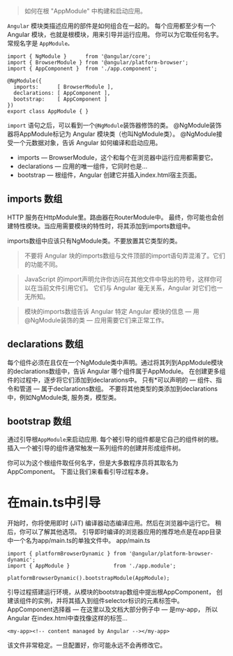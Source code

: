 >如何在根 "AppModule" 中构建和启动应用。

`Angular` 模块类描述应用的部件是如何组合在一起的。 每个应用都至少有一个 Angular 模块，也就是根模块，用来引导并运行应用。 你可以为它取任何名字。常规名字是 `AppModule。`
```
import { NgModule }      from '@angular/core';
import { BrowserModule } from '@angular/platform-browser';
import { AppComponent }  from './app.component';

@NgModule({
  imports:      [ BrowserModule ],
  declarations: [ AppComponent ],
  bootstrap:    [ AppComponent ]
})
export class AppModule { }
```

`import` 语句之后，可以看到一个`@NgModule`装饰器修饰的类。
@NgModule装饰器将AppModule标记为 Angular 模块类（也叫NgModule类）。 @NgModule接受一个元数据对象，告诉 Angular 如何编译和启动应用。

- imports — BrowserModule，这个和每个在浏览器中运行应用都需要它。
- declarations — 应用的唯一组件，它同时也是...
- bootstrap — 根组件，Angular 创建它并插入index.html宿主页面。
## imports 数组
 HTTP 服务在HttpModule里。路由器在RouterModule中。 最终，你可能也会创建特性模块。当应用需要模块的特性时，将其添加到imports数组中。

 imports数组中应该只有NgModule类。不要放置其它类型的类。


>不要将 Angular 块的imports数组与文件顶部的import语句弄混淆了。它们的功能不同。

>JavaScript 的import声明允许你访问在其他文件中导出的符号，这样你可以在当前文件引用它们。 它们与 Angular 毫无关系，Angular 对它们也一无所知。

>模块的imports数组告诉 Angular 特定 Angular 模块的信息 — 用@NgModule装饰的类 — 应用需要它们来正常工作。

## declarations 数组
每个组件必须在且仅在一个NgModule类中声明。通过将其列到AppModule模块的declarations数组中，告诉 Angular 哪个组件属于AppModule。 在创建更多组件的过程中，逐步将它们添加到declarations中。
只有*可以声明的 — 组件、指令和管道 — 属于declarations数组。 不要将其他类型的类添加到declarations中，例如NgModule类, 服务类，模型类。
## bootstrap 数组
通过引导根`AppModule`来启动应用.
每个被引导的组件都是它自己的组件树的根。 插入一个被引导的组件通常触发一系列组件的创建并形成组件树。

你可以为这个根组件取任何名字，但是大多数程序员将其取名为AppComponent。
下面让我们来看看引导过程本身。

# 在main.ts中引导
开始时，你将使用即时 (JiT) 编译器动态编译应用。然后在浏览器中运行它。 稍后，你可以了解其他选项。
引导即时编译的浏览器应用的推荐地点是在app目录中一个名为app/main.ts的单独文件中。
app/main.ts
```
import { platformBrowserDynamic } from '@angular/platform-browser-dynamic';
import { AppModule }              from './app.module';

platformBrowserDynamic().bootstrapModule(AppModule);
```
引导过程搭建运行环境，从模块的bootstrap数组中提出根AppComponent， 创建该组件的实例，并将其插入到组件selector标识的元素标签中。
AppComponent选择器 — 在这里以及文档大部分例子中 — 是my-app， 所以 Angular 在index.html中查找像这样的<my-app>标签...
```
<my-app><!-- content managed by Angular --></my-app>
```
该文件非常稳定。一旦配置好，你可能永远不会再修改它。
